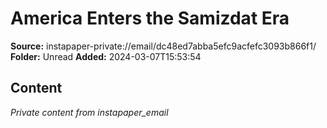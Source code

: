 # America Enters the Samizdat Era

**Source:** instapaper-private://email/dc48ed7abba5efc9acfefc3093b866f1/
**Folder:** Unread
**Added:** 2024-03-07T15:53:54




## Content
*Private content from instapaper_email*
